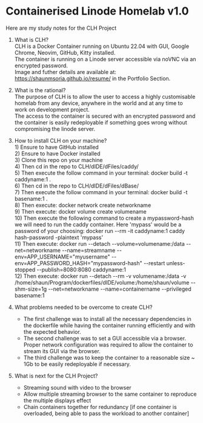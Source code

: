 # Containerised Linode Homelab v1.0

Here are my study notes for the CLH Project

1) What is CLH?
 <br>CLH is a Docker Container running on Ubuntu 22.04 with GUI, Google Chrome, Neovim, GitHub, Kitty installed.
 <br>The container is running on a Linode server accessible via noVNC via an encrypted password.
 <br>Image and futher details are available at: https://shaunmsoria.github.io/resume/ in the Portfolio Section.

2) What is the rational?
 <br>The purpose of CLH is to allow the user to access a highly customisable homelab from any device, anywhere in the world and at any time to work on development project.
 <br>The access to the container is secured with an encrypted password and the container is easily redeployable if something goes wrong without compromising the linode server.
 
 3) How to install CLH on your machine?
 <br>1) Ensure to have GitHub installed
 <br>2) Ensure to have Docker installed
 <br>3) Clone this repo on your machine
 <br>4) Then cd in the repo to CLH/dIDE/dFiles/caddy/
 <br>5) Then execute the follow command in your terminal: docker build -t caddyname:1 .
 <br>6) Then cd in the repo to CLH/dIDE/dFiles/dBase/
 <br>7) Then execute the follow command in your terminal: docker build -t basename:1 .
 <br>8) Then execute: docker network create networkname
 <br>9) Then execute: docker volume create volumename
 <br>10) Then execute the following command to create a mypassword-hash we will need to run the caddy container. Here 'mypass' would be a password of your choosing: docker run --rm -it caddyname:1 caddy hash-password -plaintext 'mypass'
 <br>11) Then execute: docker run --detach --volume=volumename:/data --net=networkname --name=streamname --env=APP_USERNAME="myusername" --env=APP_PASSWORD_HASH="mypassword-hash" --restart unless-stopped --publish=8080:8080 caddyname:1
 <br>12) Then execute: docker run --detach --rm -v volumename:/data -v /home/shaun/Program/dockerfiles/dIDE/volume:/home/shaun/volume  --shm-size=1g --net=networkname --name=containername --privileged basename:1


4) What problems needed to be overcome to create CLH?
   - The first challenge was to install all the necessary dependencies in the dockerfile while having the container running efficiently and with the expected behavior.
   - The second challenge was to set a GUI accessible via a browser. Proper network configuration was required to allow the container to stream its GUI via the browser.
   - The third challenge was to keep the container to a reasonable size ~ 1Gb to be easily redeployable if necessary.
 
 
5) What is next for the CLH Project?
   - Streaming sound with video to the browser
   - Allow multiple streaming browser to the same container to reproduce the multiple displays effect
   - Chain containers together for redundancy [if one container is overloaded, being able to pass the workload to another container]
